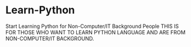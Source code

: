 # Learn-Python
Start Learning Python for Non-Computer/IT Background People
THIS IS FOR THOSE WHO WANT TO LEARN PYTHON LANGUAGE AND ARE FROM NON-COMPUTER/IT BACKGROUND.

